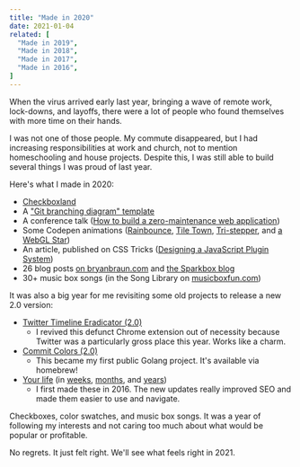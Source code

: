 ```yaml
---
title: "Made in 2020"
date: 2021-01-04
related: [
  "Made in 2019",
  "Made in 2018",
  "Made in 2017",
  "Made in 2016",
]
---
```


When the virus arrived early last year, bringing a wave of remote work, lock-downs, and layoffs, there were a lot of people who found themselves with more time on their hands.

I was not one of those people. My commute disappeared, but I had increasing responsibilities at work and church, not to mention homeschooling and house projects. Despite this, I was still able to build several things I was proud of last year.

Here's what I made in 2020:

- [Checkboxland](https://www.bryanbraun.com/checkboxland/)
- A ["Git branching diagram" template](https://gist.github.com/bryanbraun/8c93e154a93a08794291df1fcdce6918)
- A conference talk ([How to build a zero-maintenance web application](https://www.youtube.com/watch?v=C8VQQYrGaO0))
- Some Codepen animations ([Rainbounce](https://codepen.io/bryanbraun/pen/PoPyMyO), [Tile Town](https://codepen.io/bryanbraun/pen/gOaZgvJ), [Tri-stepper](https://codepen.io/bryanbraun/pen/zYveYaz), and [a WebGL Star](https://codepen.io/bryanbraun/pen/BazGwmb))
- An article, published on CSS Tricks ([Designing a JavaScript Plugin System](https://css-tricks.com/designing-a-javascript-plugin-system/))
- 26 blog posts [on bryanbraun.com]({{site.url}}/archives/#y2020) and [the Sparkbox blog](https://seesparkbox.com/foundry/author/bryan_braun)
- 30+ music box songs (in the Song Library on [musicboxfun.com](https://musicboxfun.com/))

It was also a big year for me revisiting some old projects to release a new 2.0 version:

- [Twitter Timeline Eradicator (2.0)](https://chrome.google.com/webstore/detail/twitter-timeline-eradicat/olmgbkhifmcfpaagiaakihcgobdkmchl?hl=en-US)
  - I revived this defunct Chrome extension out of necessity because Twitter was a particularly gross place this year. Works like a charm.
- [Commit Colors (2.0)](https://github.com/sparkbox/commit-colors)
  - This became my first public Golang project. It's available via homebrew!
- [Your life](https://github.com/bryanbraun/your-life) (in [weeks](https://www.bryanbraun.com/your-life/weeks.html), [months](https://www.bryanbraun.com/your-life/months.html), and [years](https://www.bryanbraun.com/your-life/years.html))
	- I first made these in 2016. The new updates really improved SEO and made them easier to use and navigate.

Checkboxes, color swatches, and music box songs. It was a year of following my interests and not caring too much about what would be popular or profitable.

No regrets. It just felt right. We'll see what feels right in 2021.

